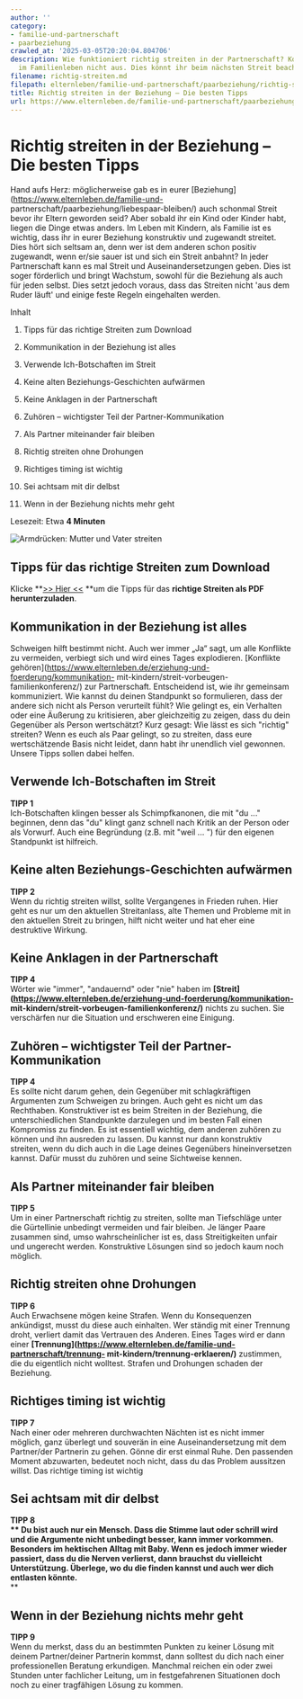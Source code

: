 ```yaml
---
author: ''
category:
- familie-und-partnerschaft
- paarbeziehung
crawled_at: '2025-03-05T20:20:04.804706'
description: Wie funktioniert richtig streiten in der Partnerschaft? Konflikte bleiben
  im Familienleben nicht aus. Dies könnt ihr beim nächsten Streit beachten.
filename: richtig-streiten.md
filepath: elternleben/familie-und-partnerschaft/paarbeziehung/richtig-streiten.md
title: Richtig streiten in der Beziehung – Die besten Tipps
url: https://www.elternleben.de/familie-und-partnerschaft/paarbeziehung/richtig-streiten/
---
```


#  Richtig streiten in der Beziehung – Die besten Tipps

Hand aufs Herz: möglicherweise gab es in eurer
[Beziehung](https://www.elternleben.de/familie-und-
partnerschaft/paarbeziehung/liebespaar-bleiben/) auch schonmal Streit bevor
ihr Eltern geworden seid? Aber sobald ihr ein Kind oder Kinder habt, liegen
die Dinge etwas anders. Im Leben mit Kindern, als Familie ist es wichtig, dass
ihr in eurer Beziehung konstruktiv und zugewandt streitet. Dies hört sich
seltsam an, denn wer ist dem anderen schon positiv zugewandt, wenn er/sie
sauer ist und sich ein Streit anbahnt? In jeder Partnerschaft kann es mal
Streit und Auseinandersetzungen geben. Dies ist soger förderlich und bringt
Wachstum, sowohl für die Beziehung als auch für jeden selbst. Dies setzt
jedoch voraus, dass das Streiten nicht 'aus dem Ruder läuft' und einige feste
Regeln eingehalten werden.

Inhalt

1. Tipps für das richtige Streiten zum Download

2. Kommunikation in der Beziehung ist alles

3. Verwende Ich-Botschaften im Streit

4. Keine alten Beziehungs-Geschichten aufwärmen

5. Keine Anklagen in der Partnerschaft

6. Zuhören – wichtigster Teil der Partner-Kommunikation

7. Als Partner miteinander fair bleiben

8. Richtig streiten ohne Drohungen

9. Richtiges timing ist wichtig

10. Sei achtsam mit dir delbst

11. Wenn in der Beziehung nichts mehr geht

Lesezeit: Etwa **4 Minuten**

![Armdrücken: Mutter und Vater
streiten](/fileadmin/_processed_/7/6/csm_richtig_streiten_5db52456ad.jpg)

##  Tipps für das richtige Streiten zum Download

Klicke **[>> Hier
<<](https://www.elternleben.de/fileadmin/Startseite/1_Elternwissen/a_Downloads/Download_Tipps_Richtig_Streiten.pdf)
**um die Tipps für das **richtige Streiten als PDF herunterzuladen**.

##  Kommunikation in der Beziehung ist alles

Schweigen hilft bestimmt nicht. Auch wer immer „Ja“ sagt, um alle Konflikte zu
vermeiden, verbiegt sich und wird eines Tages explodieren. [Konflikte
gehören](https://www.elternleben.de/erziehung-und-foerderung/kommunikation-
mit-kindern/streit-vorbeugen-familienkonferenz/) zur Partnerschaft.
Entscheidend ist, wie ihr gemeinsam kommuniziert. Wie kannst du deinen
Standpunkt so formulieren, dass der andere sich nicht als Person verurteilt
fühlt? Wie gelingt es, ein Verhalten oder eine Äußerung zu kritisieren, aber
gleichzeitig zu zeigen, dass du dein Gegenüber als Person wertschätzt? Kurz
gesagt: Wie lässt es sich "richtig" streiten? Wenn es euch als Paar gelingt,
so zu streiten, dass eure wertschätzende Basis nicht leidet, dann habt ihr
unendlich viel gewonnen. Unsere Tipps sollen dabei helfen.

##  Verwende Ich-Botschaften im Streit

**TIPP 1**  
Ich-Botschaften klingen besser als Schimpfkanonen, die mit "du ..." beginnen,
denn das "du" klingt ganz schnell nach Kritik an der Person oder als Vorwurf.
Auch eine Begründung (z.B. mit "weil ... ") für den eigenen Standpunkt ist
hilfreich.

##  Keine alten Beziehungs-Geschichten aufwärmen

**TIPP 2**  
Wenn du richtig streiten willst, sollte Vergangenes in Frieden ruhen. Hier
geht es nur um den aktuellen Streitanlass, alte Themen und Probleme mit in den
aktuellen Streit zu bringen, hilft nicht weiter und hat eher eine destruktive
Wirkung.

##  Keine Anklagen in der Partnerschaft

**TIPP 4**  
Wörter wie "immer", "andauernd" oder "nie" haben im
**[Streit](https://www.elternleben.de/erziehung-und-foerderung/kommunikation-
mit-kindern/streit-vorbeugen-familienkonferenz/)** nichts zu suchen. Sie
verschärfen nur die Situation und erschweren eine Einigung.

##  Zuhören – wichtigster Teil der Partner-Kommunikation

**TIPP 4**  
Es sollte nicht darum gehen, dein Gegenüber mit schlagkräftigen Argumenten zum
Schweigen zu bringen. Auch geht es nicht um das Rechthaben. Konstruktiver ist
es beim Streiten in der Beziehung, die unterschiedlichen Standpunkte
darzulegen und im besten Fall einen Kompromiss zu finden. Es ist essentiell
wichtig, dem anderen zuhören zu können und ihn ausreden zu lassen. Du kannst
nur dann konstruktiv streiten, wenn du dich auch in die Lage deines Gegenübers
hineinversetzen kannst. Dafür musst du zuhören und seine Sichtweise kennen.

##  Als Partner miteinander fair bleiben

**TIPP 5**  
Um in einer Partnerschaft richtig zu streiten, sollte man Tiefschläge unter
die Gürtellinie unbedingt vermeiden und fair bleiben. Je länger Paare zusammen
sind, umso wahrscheinlicher ist es, dass Streitigkeiten unfair und ungerecht
werden. Konstruktive Lösungen sind so jedoch kaum noch möglich.

##  Richtig streiten ohne Drohungen

**TIPP 6**  
Auch Erwachsene mögen keine Strafen. Wenn du Konsequenzen ankündigst, musst du
diese auch einhalten. Wer ständig mit einer Trennung droht, verliert damit das
Vertrauen des Anderen. Eines Tages wird er dann einer
**[Trennung](https://www.elternleben.de/familie-und-partnerschaft/trennung-
mit-kindern/trennung-erklaeren/)** zustimmen, die du eigentlich nicht
wolltest. Strafen und Drohungen schaden der Beziehung.

##  Richtiges timing ist wichtig

**TIPP 7**  
Nach einer oder mehreren durchwachten Nächten ist es nicht immer möglich, ganz
überlegt und souverän in eine Auseinandersetzung mit dem Partner/der Partnerin
zu gehen. Gönne dir erst einmal Ruhe. Den passenden Moment abzuwarten,
bedeutet noch nicht, dass du das Problem aussitzen willst. Das richtige timing
ist wichtig

##  Sei achtsam mit dir delbst

**TIPP 8  
** Du bist auch nur ein Mensch. Dass die Stimme laut oder schrill wird und die
Argumente nicht unbedingt besser, kann immer vorkommen. Besonders im
hektischen Alltag mit Baby. Wenn es jedoch immer wieder passiert, dass du die
Nerven verlierst, dann brauchst du vielleicht Unterstützung. Überlege, wo du
die finden kannst und auch wer dich entlasten könnte.**  
**

##  Wenn in der Beziehung nichts mehr geht

**TIPP 9**  
Wenn du merkst, dass du an bestimmten Punkten zu keiner Lösung mit deinem
Partner/deiner Partnerin kommst, dann solltest du dich nach einer
professionellen Beratung erkundigen. Manchmal reichen ein oder zwei Stunden
unter fachlicher Leitung, um in festgefahrenen Situationen doch noch zu einer
tragfähigen Lösung zu kommen.

